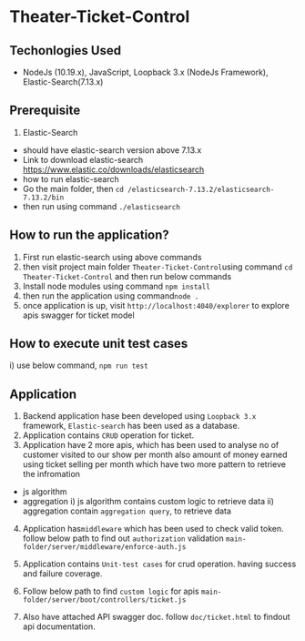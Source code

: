 
# Theater-Ticket-Control 

  

## Techonlogies Used
* NodeJs (10.19.x), JavaScript, Loopback 3.x (NodeJs Framework), Elastic-Search(7.13.x)


## Prerequisite 
1) Elastic-Search 
* should have elastic-search version above 7.13.x
* Link to download elastic-search https://www.elastic.co/downloads/elasticsearch
*  how to run elastic-search
* Go the main folder, then `cd /elasticsearch-7.13.2/elasticsearch-7.13.2/bin`
* then run using command `./elasticsearch`

## How to run the application?
1) First run elastic-search using above commands
2) then visit project main folder `Theater-Ticket-Control`using command `cd Theater-Ticket-Control` and then run below commands 
 2) Install node modules using command `npm install`
 3) then run the application using command`node .`
 4) once application is up, visit `http://localhost:4040/explorer`
 to explore apis swagger for ticket model
## How to execute unit test cases
i) use below command,
`npm run test`


##  Application
1)  Backend application hase been developed using `Loopback 3.x `framework, `Elastic-search` has been used as a database.
2) Application contains `CRUD` operation for ticket.
3) Application have 2 more apis, which has been used to analyse no of customer visited to our show per month also amount of money earned using ticket selling per month which have two more pattern to retrieve the infromation
* js algorithm
* aggregation
i) js algorithm contains custom logic to retrieve data
ii) aggregation contain `aggregation query`, to retrieve data
4)  Application has`middleware` which has been used to check valid token. follow below path to find out `authorization` validation
`main-folder/server/middleware/enforce-auth.js` 

5) Application contains `Unit-test cases` for crud operation. having success and failure coverage.
6) Follow below path to find `custom logic` for apis
`main-folder/server/boot/controllers/ticket.js`

7) Also have attached API swagger doc. follow `doc/ticket.html` to findout api documentation.
